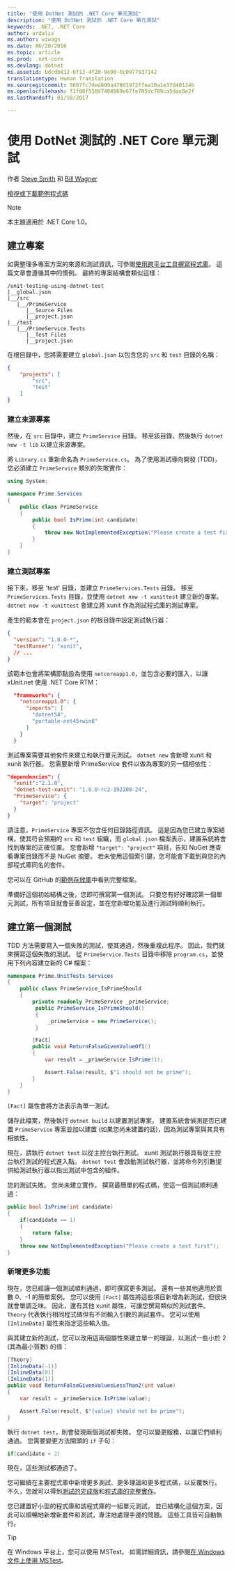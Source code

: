 ```yaml
---
title: "使用 DotNet 測試的 .NET Core 單元測試"
description: "使用 DotNet 測試的 .NET Core 單元測試"
keywords: .NET, .NET Core
author: ardalis
ms.author: wiwagn
ms.date: 06/20/2016
ms.topic: article
ms.prod: .net-core
ms.devlang: dotnet
ms.assetid: bdcdb812-6f13-4f20-9e90-0c0977937142
translationtype: Human Translation
ms.sourcegitcommit: 5687fc7ded899a478d1972ffea10a1e37d40124b
ms.openlocfilehash: f1f08f550d7484869e67fe705dc789ca5dae8e2f
ms.lasthandoff: 01/18/2017

---
```


# <a name="unit-testing-in-net-core-using-dotnet-test"></a>使用 DotNet 測試的 .NET Core 單元測試

作者 [Steve Smith](http://ardalis.com) 和 [Bill Wagner](https://github.com/BillWagner)

[檢視或下載範例程式碼](https://github.com/dotnet/docs/tree/master/samples/core/getting-started/unit-testing-using-dotnet-test)

> [!NOTE]
> 本主題適用於 .NET Core 1.0。

## <a name="creating-the-projects"></a>建立專案

如需整理多專案方案的來源和測試資訊，可參閱[使用跨平台工具撰寫程式庫](../tutorials/libraries.md)。 這篇文章會遵循其中的慣例。 最終的專案結構會類似這樣：

```
/unit-testing-using-dotnet-test
|__global.json
|__/src
   |__/PrimeService
      |__Source Files
      |__project.json
|__/test
   |__/PrimeService.Tests
      |__Test Files
      |__project.json
```

在根目錄中，您將需要建立 `global.json` 以包含您的 `src` 和 `test` 目錄的名稱：

```json
{
    "projects": [
        "src",
        "test"
    ]
}
```

### <a name="creating-the-source-project"></a>建立來源專案

然後，在 `src` 目錄中，建立 `PrimeService` 目錄。
移至該目錄，然後執行 `dotnet new -t lib` 以建立來源專案。


將 `Library.cs` 重新命名為 `PrimeService.cs`。 為了使用測試導向開發 (TDD)，您必須建立 `PrimeService` 類別的失敗實作：

```cs
using System;

namespace Prime.Services
{
    public class PrimeService
    {
        public bool IsPrime(int candidate) 
        {
            throw new NotImplementedException("Please create a test first");
        } 
    }
}

```

### <a name="creating-the-test-project"></a>建立測試專案

接下來，移至 'test' 目錄，並建立 `PrimeServices.Tests` 目錄。
移至 `PrimeServices.Tests` 目錄，並使用 `dotnet new -t xunittest` 建立新的專案。 `dotnet new -t xunittest` 會建立將 xunit 作為測試程式庫的測試專案。 

產生的範本會在 `project.json` 的根目錄中設定測試執行器：

```json
{
  "version": "1.0.0-*",
  "testRunner": "xunit",
  // ...
}
```

該範本也會將架構節點設為使用 `netcoreapp1.0`，並包含必要的匯入，以讓 xUnit.net 使用 .NET Core RTM：

```json
  "frameworks": {
    "netcoreapp1.0": {
      "imports": [
        "dotnet54",
        "portable-net45+win8" 
      ]
    }
  }
```

測試專案需要其他套件來建立和執行單元測試。
`dotnet new` 會新增 xunit 和 xunit 執行器。 您需要新增 PrimeService 套件以做為專案的另一個相依性：

```json
"dependencies": {
  "xunit":"2.1.0",
  "dotnet-test-xunit": "1.0.0-rc2-192208-24",
  "PrimeService": {
    "target": "project"
  }
}
```

請注意，`PrimeService` 專案不包含任何目錄路徑資訊。 這是因為您已建立專案結構，使其符合預期的 `src` 和 `test` 組織，而 `global.json` 檔案表示，建置系統將會找到專案的正確位置。 您會新增 `"target": "project"` 項目，告知 NuGet 應查看專案目錄而不是 NuGet 摘要。 若未使用這個索引鍵，您可能會下載到與您的內部程式庫同名的套件。

您可以在 GitHub 的[範例存放庫](https://github.com/dotnet/docs/blob/master/samples/core/getting-started/unit-testing-using-dotnet-test/test/PrimeService.Tests/project.json)中看到完整檔案。

準備好這個初始結構之後，您即可撰寫第一個測試。
只要您有好好確認第一個單元測試，所有項目就會妥善設定，並在您新增功能及進行測試時順利執行。

## <a name="creating-the-first-test"></a>建立第一個測試

TDD 方法需要寫入一個失敗的測試，使其通過，然後重複此程序。 因此，我們就來撰寫這個失敗的測試。 從 `PrimeService.Tests` 目錄中移除 `program.cs`，並使用下列內容建立新的 C# 檔案：

```cs
namespace Prime.UnitTests.Services
{
    public class PrimeService_IsPrimeShould
    {
        private readonly PrimeService _primeService;
         public PrimeService_IsPrimeShould()
         {
             _primeService = new PrimeService();
         }

        [Fact]
        public void ReturnFalseGivenValueOf1()
        {
            var result = _primeService.IsPrime(1);

            Assert.False(result, $"1 should not be prime");
        }
    }
}
```

`[Fact]` 屬性會將方法表示為單一測試。 

儲存此檔案，然後執行 `dotnet build` 以建置測試專案。
建置系統會偵測是否已建置 `PrimeService` 專案並加以建置 (如果您尚未建置的話)，因為測試專案與其具有相依性。

現在，請執行 `dotnet test` 以從主控台執行測試。
xunit 測試執行器具有從主控台執行測試的程式進入點。 `dotnet test` 會啟動測試執行器，並將命令列引數提供給測試執行器以指出測試中包含的組件。

您的測試失敗。 您尚未建立實作。
撰寫最簡單的程式碼，使這一個測試順利通過：

```cs
public bool IsPrime(int candidate) 
{
    if(candidate == 1) 
    { 
        return false;
    } 
    throw new NotImplementedException("Please create a test first");
} 
```

### <a name="adding-more-features"></a>新增更多功能

現在，您已經讓一個測試順利通過，即可撰寫更多測試。
還有一些其他適用於質數 0、-1 的簡單案例。 您可以使用 `[Fact]` 屬性將這些項目新增為新測試，但很快就會單調乏味。 因此，還有其他 xunit 屬性，可讓您撰寫類似的測試套件。  `Theory` 代表執行相同程式碼但有不同輸入引數的測試套件。
您可以使用 `[InlineData]` 屬性來指定這些輸入值。 
 
 與其建立新的測試，您可以改用這兩個屬性來建立單一的理論，以測試一些小於 2 (其為最小質數) 的值：

```cs
[Theory]
[InlineData(-1)]
[InlineData(0)]
[InlineData(1)]
public void ReturnFalseGivenValuesLessThan2(int value)
{
    var result = _primeService.IsPrime(value);

    Assert.False(result, $"{value} should not be prime");
}
```

執行 `dotnet test`，則會發現兩個測試都失敗。
您可以變更服務，以讓它們順利通過。 您需要變更方法開頭的 `if` 子句：

```cs
if(candidate < 2)
```

現在，這些測試都通過了。

您可繼續在主要程式庫中新增更多測試、更多理論和更多程式碼，以反覆執行。 不久，您就可以得到[測試的完成版](https://github.com/dotnet/docs/blob/master/samples/core/getting-started/unit-testing-using-dotnet-test/test/PrimeService.Tests/PrimeServie_IsPrimeShould.cs)和[程式庫的完整實作](https://github.com/dotnet/docs/blob/master/samples/core/getting-started/unit-testing-using-dotnet-test/src/PrimeService/PrimeService.cs)。

您已建置好小型的程式庫和該程式庫的一組單元測試，
並已結構化這個方案，因此可以順暢地新增新套件和測試，專注地處理手邊的問題。 這些工具皆可自動執行。
   
   > [!TIP]
   > 在 Windows 平台上，您可以使用 MSTest。 如需詳細資訊，請參閱[在 Windows 文件上使用 MSTest](./using-mstest-on-windows.md)。

